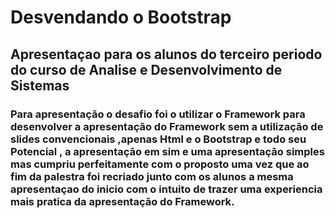 # Desvendando o Bootstrap
## Apresentaçao para os alunos do terceiro periodo do curso de Analise e Desenvolvimento de Sistemas 
### Para apresentação o desafio foi o utilizar o Framework  para desenvolver a apresentação do Framework sem a utilização de slides convencionais ,apenas Html e o Bootstrap e todo seu Potencial , a apresentação em sim e uma apresentação simples mas cumpriu perfeitamente com o proposto uma vez que ao fim da palestra foi recriado junto com os alunos a mesma apresentaçao do inicio com o intuito de trazer uma experiencia mais pratica da apresentação do Framework.

